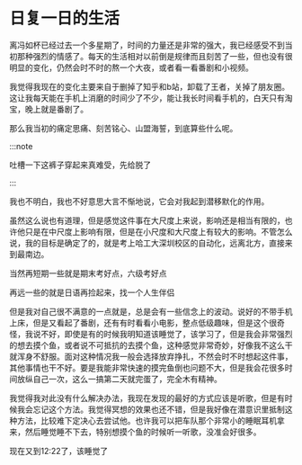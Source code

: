 # 日复一日的生活

离冯如杯已经过去一个多星期了，时间的力量还是非常的强大，我已经感受不到当初那种强烈的情感了。每天的生活相对以前倒是规律而且刻苦了一些，但也没有很明显的变化，仍然会时不时的熬一个大夜，或者看一看番剧和小视频。

我觉得我现在的变化主要来自于删掉了知乎和b站，卸载了王者，关掉了朋友圈。这让我每天能在手机上消磨的时间少了不少，能让我长时间看手机的，白天只有淘宝，晚上就是番剧了。

那么我当初的痛定思痛、刻苦铭心、山盟海誓，到底算些什么呢。

:::note

吐槽一下这裤子穿起来真难受，先给脱了

:::

我也不明白，我也不好意思大言不惭地说，它会对我起到潜移默化的作用。

虽然这么说也有道理，但是感觉这件事在大尺度上来说，影响还是相当有限的，也许他只是在中尺度上影响有限，但是在小尺度和大尺度上有较大的影响。不管怎么说，我的目标是确定了的，就是考上哈工大深圳校区的自动化，远离北方，直接来到最南边。

当然再短期一些就是期末考好点，六级考好点

再远一些的就是日语再捡起来，找一个人生伴侣

但是我对自己很不满意的一点就是，总是会有一些信念上的波动。说好的不带手机上床，但是又看起了番剧，还有有时看看小电影，整点低级趣味，但是这个很奇怪，我说不好，即使是有的时候我明知道该睡觉了，该学习了，但是我会非常强烈的想去摸个鱼，或者说不可抵抗的去摸个鱼，这种感觉非常奇妙，好像我不这么干就浑身不舒服。面对这种情况我一般会选择放弃挣扎，不然会时不时想起这件事，其他事情也干不好。要是我能非常快速的摸完鱼倒也问题不大，但是我会花很多时间放纵自己一次，这么一搞第二天就完蛋了，完全木有精神。

我觉得我对此没有什么解决办法，我现在发现的最好的方式应该是听歌，但是有时候我会忘记这个方法。我觉得冥想的效果也还不错，但是我好像在潜意识里抵制这种方法，比较难下定决心去尝试他。也许我可以把车队那个非常小的睡眠耳机拿来，然后睡觉睡不下去，特别想摸个鱼的时候听一听歌，没准会好很多。

现在又到12:22了，该睡觉了